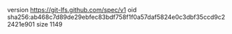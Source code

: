 version https://git-lfs.github.com/spec/v1
oid sha256:ab468c7d89de29ebfec83bdf758f1f0a57daf5824e0c3dbf35ccd9c22421e901
size 1149
